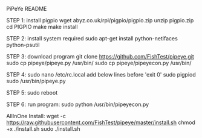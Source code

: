 PiPeYe README

STEP 1: install pigpio
wget abyz.co.uk/rpi/pigpio/pigpio.zip
unzip pigpio.zip
cd PIGPIO
make
make install

STEP 2: install system required
sudo apt-get install python-netifaces python-psutil

STEP 3: download program
git clone https://github.com/FishTest/pipeye.git
sudo cp pipeye/pipeye.py /usr/bin/
sudo cp pipeye/pipeyecon.py /usr/bin/

STEP 4:
sudo nano /etc/rc.local
add below lines before 'exit 0'
sudo pigpiod
sudo /usr/bin/pipeye.py

STEP 5:
sudo reboot

STEP 6:
run program:
sudo python /usr/bin/pipeyecon.py


AllInOne Install:
wget -c https://raw.githubusercontent.com/FishTest/pipeye/master/install.sh
chmod +x ./install.sh
sudo ./install.sh